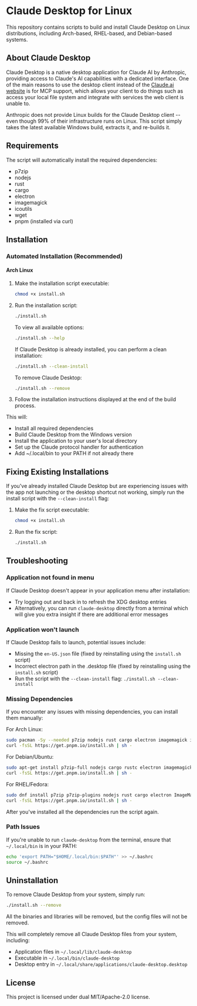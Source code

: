 # Claude Desktop for Linux

This repository contains scripts to build and install Claude Desktop on Linux distributions, including Arch-based, RHEL-based, and Debian-based systems.

## About Claude Desktop

Claude Desktop is a native desktop application for Claude AI by Anthropic, providing access to Claude's AI capabilities with a dedicated interface. One of the main reasons to use the desktop client instead of the [Claude.ai website](https://claude.ai) is for MCP support, which allows your client to do things such as access your local file system and integrate with services the web client is unable to.

Anthropic does not provide Linux builds for the Claude Desktop client -- even though 99% of their infrastructure runs on Linux. This script simply takes the latest available Windows build, extracts it, and re-builds it.

## Requirements

The script will automatically install the required dependencies:
- p7zip
- nodejs
- rust
- cargo
- electron
- imagemagick
- icoutils
- wget
- pnpm (installed via curl)

## Installation

### Automated Installation (Recommended)

#### Arch Linux

1. Make the installation script executable:
   ```bash
   chmod +x install.sh
   ```

2. Run the installation script:
   ```bash
   ./install.sh
   ```

   To view all available options:
   ```bash
   ./install.sh --help
   ```

   If Claude Desktop is already installed, you can perform a clean installation:
   ```bash
   ./install.sh --clean-install
   ```

   To remove Claude Desktop:
   ```bash
   ./install.sh --remove
   ```

3. Follow the installation instructions displayed at the end of the build process.

This will:
- Install all required dependencies
- Build Claude Desktop from the Windows version
- Install the application to your user's local directory
- Set up the Claude protocol handler for authentication
- Add ~/.local/bin to your PATH if not already there

## Fixing Existing Installations

If you've already installed Claude Desktop but are experiencing issues with the app not launching or the desktop shortcut not working, simply run the install script with the `--clean-install` flag:

1. Make the fix script executable:
   ```bash
   chmod +x install.sh
   ```

2. Run the fix script:
   ```bash
   ./install.sh
   ```

## Troubleshooting

### Application not found in menu

If Claude Desktop doesn't appear in your application menu after installation:
- Try logging out and back in to refresh the XDG desktop entries
- Alternatively, you can run `claude-desktop` directly from a terminal which will give you extra insight if there are additional error messages

### Application won't launch

If Claude Desktop fails to launch, potential issues include:
- Missing the `en-US.json` file (fixed by reinstalling using the `install.sh` script)
- Incorrect electron path in the .desktop file (fixed by reinstalling using the `install.sh` script)
- Run the script with the `--clean-install` flag: `./install.sh --clean-install`

### Missing Dependencies

If you encounter any issues with missing dependencies, you can install them manually:

For Arch Linux:
```bash
sudo pacman -Sy --needed p7zip nodejs rust cargo electron imagemagick icoutils wget
curl -fsSL https://get.pnpm.io/install.sh | sh -
```

For Debian/Ubuntu:
```bash
sudo apt-get install p7zip-full nodejs cargo rustc electron imagemagick icoutils
curl -fsSL https://get.pnpm.io/install.sh | sh -
```

For RHEL/Fedora:
```bash
sudo dnf install p7zip p7zip-plugins nodejs rust cargo electron ImageMagick icoutils
curl -fsSL https://get.pnpm.io/install.sh | sh -
```

After you've installed all the dependencies run the script again.

### Path Issues

If you're unable to run `claude-desktop` from the terminal, ensure that `~/.local/bin` is in your PATH:
```bash
echo 'export PATH="$HOME/.local/bin:$PATH"' >> ~/.bashrc
source ~/.bashrc
```

## Uninstallation

To remove Claude Desktop from your system, simply run:
```bash
./install.sh --remove
```

All the binaries and libraries will be removed, but the config files will not be removed.

This will completely remove all Claude Desktop files from your system, including:
- Application files in `~/.local/lib/claude-desktop`
- Executable in `~/.local/bin/claude-desktop`
- Desktop entry in `~/.local/share/applications/claude-desktop.desktop`

## License

This project is licensed under dual MIT/Apache-2.0 license.
